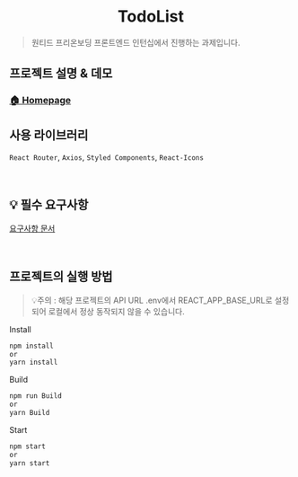 <h1 align="center">TodoList </h1>

> 원티드 프리온보딩 프론트엔드 인턴십에서 진행하는 과제입니다.

## 프로젝트 설명 & 데모
### [🏠 Homepage](https://wanted-pre-onboarding-frontend-whl5105.vercel.app)






## 사용 라이브러리

`React Router`,
`Axios`,
`Styled Components`,
`React-Icons`

  <br />

## 💡 필수 요구사항
[요구사항 문서](https://github.com/walking-sunset/selection-task)

  <br />

## 프로젝트의 실행 방법

> 💡주의 : 해당 프로젝트의 API URL .env에서 REACT_APP_BASE_URL로 설정되어 로컬에서 정상 동작되지 않을 수 있습니다.

Install

```bash
npm install
or
yarn install
```

Build

```bash
npm run Build
or
yarn Build
```

Start

```bash
npm start
or
yarn start
```
